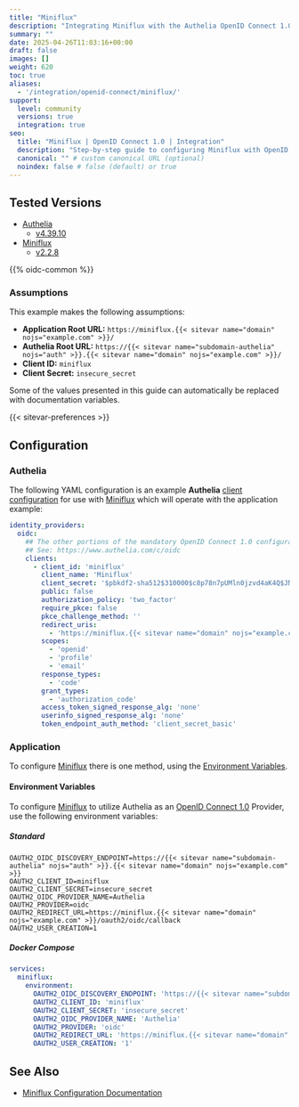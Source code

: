 ```yaml
---
title: "Miniflux"
description: "Integrating Miniflux with the Authelia OpenID Connect 1.0 Provider."
summary: ""
date: 2025-04-26T11:03:16+00:00
draft: false
images: []
weight: 620
toc: true
aliases:
  - '/integration/openid-connect/miniflux/'
support:
  level: community
  versions: true
  integration: true
seo:
  title: "Miniflux | OpenID Connect 1.0 | Integration"
  description: "Step-by-step guide to configuring Miniflux with OpenID Connect 1.0 for secure SSO. Enhance your login flow using Authelia’s modern identity management."
  canonical: "" # custom canonical URL (optional)
  noindex: false # false (default) or true
---
```


## Tested Versions

- [Authelia]
  - [v4.39.10](https://github.com/authelia/authelia/releases/tag/v4.39.10)
- [Miniflux]
  - [v2.2.8](https://github.com/miniflux/v2/releases/tag/2.2.8)

{{% oidc-common %}}

### Assumptions

This example makes the following assumptions:

- __Application Root URL:__ `https://miniflux.{{< sitevar name="domain" nojs="example.com" >}}/`
- __Authelia Root URL:__ `https://{{< sitevar name="subdomain-authelia" nojs="auth" >}}.{{< sitevar name="domain" nojs="example.com" >}}/`
- __Client ID:__ `miniflux`
- __Client Secret:__ `insecure_secret`

Some of the values presented in this guide can automatically be replaced with documentation variables.

{{< sitevar-preferences >}}

## Configuration

### Authelia

The following YAML configuration is an example __Authelia__ [client configuration] for use with [Miniflux] which will
operate with the application example:

```yaml {title="configuration.yml"}
identity_providers:
  oidc:
    ## The other portions of the mandatory OpenID Connect 1.0 configuration go here.
    ## See: https://www.authelia.com/c/oidc
    clients:
      - client_id: 'miniflux'
        client_name: 'Miniflux'
        client_secret: '$pbkdf2-sha512$310000$c8p78n7pUMln0jzvd4aK4Q$JNRBzwAo0ek5qKn50cFzzvE9RXV88h1wJn5KGiHrD0YKtZaR/nCb2CJPOsKaPK0hjf.9yHxzQGZziziccp6Yng'  # The digest of 'insecure_secret'.
        public: false
        authorization_policy: 'two_factor'
        require_pkce: false
        pkce_challenge_method: ''
        redirect_uris:
          - 'https://miniflux.{{< sitevar name="domain" nojs="example.com" >}}/oauth2/oidc/callback'
        scopes:
          - 'openid'
          - 'profile'
          - 'email'
        response_types:
          - 'code'
        grant_types:
          - 'authorization_code'
        access_token_signed_response_alg: 'none'
        userinfo_signed_response_alg: 'none'
        token_endpoint_auth_method: 'client_secret_basic'
```

### Application

To configure [Miniflux] there is one method, using the [Environment Variables](#environment-variables).

#### Environment Variables

To configure [Miniflux] to utilize Authelia as an [OpenID Connect 1.0] Provider, use the following environment variables:

##### Standard

```shell {title=".env"}
OAUTH2_OIDC_DISCOVERY_ENDPOINT=https://{{< sitevar name="subdomain-authelia" nojs="auth" >}}.{{< sitevar name="domain" nojs="example.com" >}}
OAUTH2_CLIENT_ID=miniflux
OAUTH2_CLIENT_SECRET=insecure_secret
OAUTH2_OIDC_PROVIDER_NAME=Authelia
OAUTH2_PROVIDER=oidc
OAUTH2_REDIRECT_URL=https://miniflux.{{< sitevar name="domain" nojs="example.com" >}}/oauth2/oidc/callback
OAUTH2_USER_CREATION=1

```

##### Docker Compose

```yaml {title="compose.yml"}
services:
  miniflux:
    environment:
      OAUTH2_OIDC_DISCOVERY_ENDPOINT: 'https://{{< sitevar name="subdomain-authelia" nojs="auth" >}}.{{< sitevar name="domain" nojs="example.com" >}}'
      OAUTH2_CLIENT_ID: 'miniflux'
      OAUTH2_CLIENT_SECRET: 'insecure_secret'
      OAUTH2_OIDC_PROVIDER_NAME: 'Authelia'
      OAUTH2_PROVIDER: 'oidc'
      OAUTH2_REDIRECT_URL: 'https://miniflux.{{< sitevar name="domain" nojs="example.com" >}}/oauth2/oidc/callback'
      OAUTH2_USER_CREATION: '1'
```

## See Also

- [Miniflux Configuration Documentation](https://miniflux.app/docs/configuration.html#oauth2-oidc-discovery-endpoint)

[Miniflux]: https://miniflux.app/index.html
[Authelia]: https://www.authelia.com
[OpenID Connect 1.0]: ../../introduction.md
[client configuration]: ../../../../configuration/identity-providers/openid-connect/clients.md

